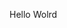 Hello Wolrd

































































































































































































































































































































































































































































































































































































































































































































































































































































































































































































































































































































































































































































































































































































































































































































